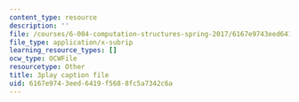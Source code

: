 ```yaml
---
content_type: resource
description: ''
file: /courses/6-004-computation-structures-spring-2017/6167e9743eed6419f5688fc5a7342c6a_wPwWtFMkxLo.srt
file_type: application/x-subrip
learning_resource_types: []
ocw_type: OCWFile
resourcetype: Other
title: 3play caption file
uid: 6167e974-3eed-6419-f568-8fc5a7342c6a
---
```

